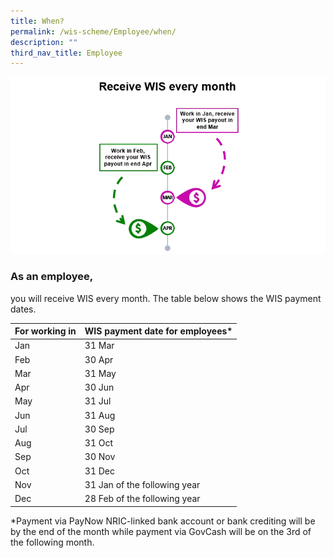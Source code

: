 ```yaml
---
title: When?
permalink: /wis-scheme/Employee/when/
description: ""
third_nav_title: Employee
---
```

![wis schedule](/images/WIS%20Scheme/WIS5.png)

### As an employee,
you will receive WIS every month. The table below shows the WIS payment dates.

| For working in | WIS payment date for employees* |
| -------- | -------- |
|   Jan  | 31 Mar |
|Feb	|30 Apr|
|Mar	|31 May|
|Apr	|30 Jun|
|May	|31 Jul|
|Jun	|31 Aug|
|Jul	|30 Sep|
|Aug	|31 Oct|
|Sep	|30 Nov|
|Oct	|31 Dec|
|Nov	|31 Jan of the following year|
|Dec	|28 Feb of the following year|

*Payment via PayNow NRIC-linked bank account or bank crediting will be by the end of the month while payment via GovCash will be on the 3rd of the following month.